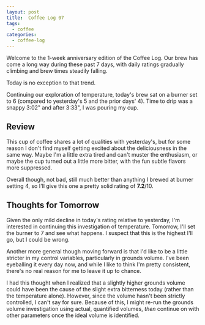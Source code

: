 ```yaml
---
layout: post
title:  Coffee Log 07
tags:
  - coffee
categories:
  - coffee-log
---
```


Welcome to the 1-week anniversary edition of the Coffee Log. Our brew has come
a long way during these past 7 days, with daily ratings gradually climbing and
brew times steadily falling.

<!-- MORE -->

Today is no exception to that trend.

Continuing our exploration of temperature, today's brew sat on a burner set to
6 (compared to yesterday's 5 and the prior days' 4). Time to drip was a snappy
3:02" and after 3:33", I was pouring my cup.

## Review

This cup of coffee shares a lot of qualities with yesterday's, but for some
reason I don't find myself getting excited about the deliciousness in the same
way. Maybe I'm a little extra tired and can't muster the enthusiasm, or maybe
the cup turned out a little more bitter, with the fun subtle flavors more
suppressed.

Overall though, not bad, still much better than anything I brewed at burner
setting 4, so I'll give this one a pretty solid rating of **7.2**/10.

## Thoughts for Tomorrow

Given the only mild decline in today's rating relative to yesterday, I'm
interested in continuing this investigation of temperature. Tomorrow, I'll set
the burner to 7 and see what happens. I suspect that this is the highest I'll
go, but I could be wrong.

Another more general though moving forward is that I'd like to be a little
stricter in my control variables, particularly in grounds volume. I've been
eyeballing it every day now, and while I like to think I'm pretty consistent,
there's no real reason for me to leave it up to chance.

I had this thought when I realized that a slightly higher grounds volume could
have been the cause of the slight extra bitterness today (rather than the
temperature alone). However, since the volume hasn't been strictly controlled,
I can't say for sure. Because of this, I might re-run the grounds volume
investigation using actual, quantified volumes, *then* continue on with other
parameters once the ideal volume is identified.
